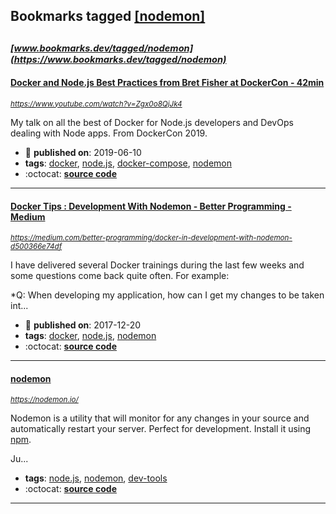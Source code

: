 ## Bookmarks tagged [[nodemon]](https://www.bookmarks.dev/search?q=[nodemon])

_<sup><sup>[www.bookmarks.dev/tagged/nodemon](https://www.bookmarks.dev/tagged/nodemon)</sup></sup>_
---
#### [Docker and Node.js Best Practices from Bret Fisher at DockerCon  - 42min](https://www.youtube.com/watch?v=Zgx0o8QjJk4)
_<sup>https://www.youtube.com/watch?v=Zgx0o8QjJk4</sup>_

My talk on all the best of Docker for Node.js developers and DevOps dealing with Node apps. From DockerCon 2019. 
* :calendar: **published on**: 2019-06-10
* **tags**: [docker](../tagged/docker.md), [node.js](../tagged/node.js.md), [docker-compose](../tagged/docker-compose.md), [nodemon](../tagged/nodemon.md)
* :octocat: **[source code](https://github.com/BretFisher/dockercon19)**
---
#### [Docker Tips : Development With Nodemon - Better Programming - Medium](https://medium.com/better-programming/docker-in-development-with-nodemon-d500366e74df)
_<sup>https://medium.com/better-programming/docker-in-development-with-nodemon-d500366e74df</sup>_

I have delivered several Docker trainings during the last few weeks and some questions come back quite often. For example:

*Q: When developing my application, how can I get my changes to be taken int...
* :calendar: **published on**: 2017-12-20
* **tags**: [docker](../tagged/docker.md), [node.js](../tagged/node.js.md), [nodemon](../tagged/nodemon.md)
* :octocat: **[source code](https://github.com/dockersamples/example-voting-app)**
---
#### [nodemon](https://nodemon.io/)
_<sup>https://nodemon.io/</sup>_

Nodemon is a utility that will monitor for any changes in your source and automatically restart your server. Perfect for development. Install it using [npm](https://www.npmjs.com/package/nodemon).

Ju...
* **tags**: [node.js](../tagged/node.js.md), [nodemon](../tagged/nodemon.md), [dev-tools](../tagged/dev-tools.md)
* :octocat: **[source code](https://github.com/remy/nodemon/)**
---
